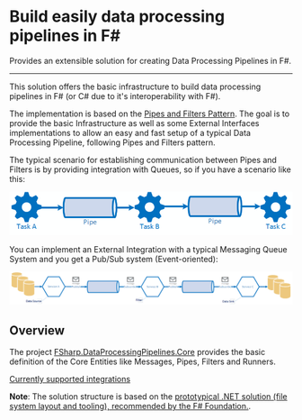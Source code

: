 # Build easily data processing pipelines in F# #
Provides an extensible solution for creating Data Processing Pipelines in F#.

----------

This solution offers the basic infrastructure to build data processing pipelines in F# (or C# due to it's interoperability with F#).

The implementation is based on the [Pipes and Filters Pattern](https://msdn.microsoft.com/en-us/library/dn568100.aspx). The goal is to provide the basic Infrastructure as well as some External Interfaces implementations to allow an easy and fast setup of a typical Data Processing Pipeline, following Pipes and Filters pattern.

The typical scenario for establishing communication between Pipes and Filters is by providing integration with Queues, so if you have a scenario like this:

![](/docs/files/img/pipes-filters01.png)

You can implement an External Integration with a typical Messaging Queue System and you get a Pub/Sub system (Event-oriented):

![](/docs/files/img/pipes-filters02.png)

## Overview ##

The project [FSharp.DataProcessingPipelines.Core](/src/FSharp.DataProcessingPipelines.Core/) provides the basic definition of the Core Entities like Messages, Pipes, Filters and Runners.

[Currently supported integrations](../../wiki/2.-Supported-Integrations/)




**Note**: The solution structure is based on the [prototypical .NET solution (file system layout and tooling), recommended by the F# Foundation.](https://github.com/fsprojects/ProjectScaffold/).
